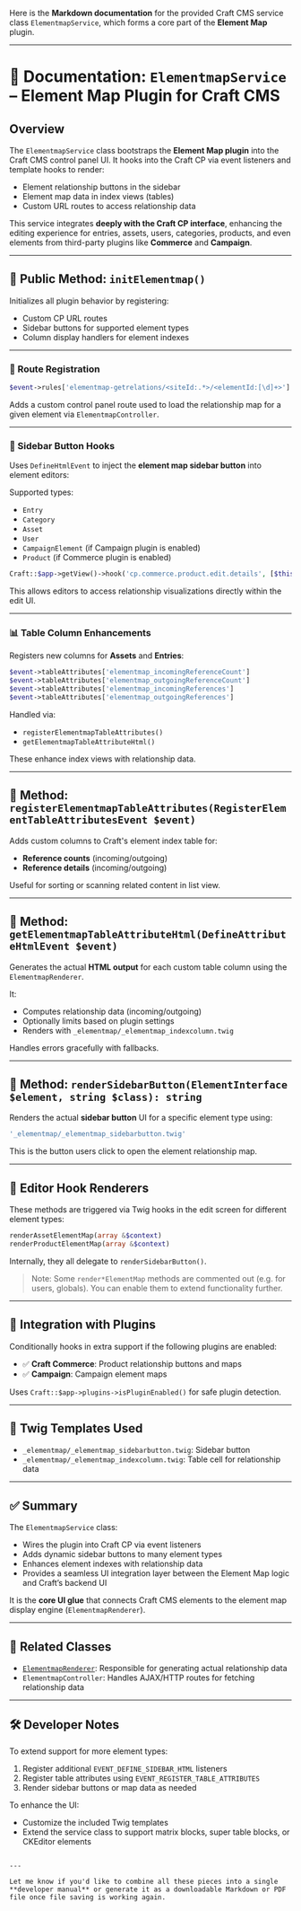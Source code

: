 Here is the **Markdown documentation** for the provided Craft CMS service class `ElementmapService`, which forms a core part of the **Element Map** plugin.

---


# 📘 Documentation: `ElementmapService` – Element Map Plugin for Craft CMS

## Overview

The `ElementmapService` class bootstraps the **Element Map plugin** into the Craft CMS control panel UI. It hooks into the Craft CP via event listeners and template hooks to render:

- Element relationship buttons in the sidebar
- Element map data in index views (tables)
- Custom URL routes to access relationship data

This service integrates **deeply with the Craft CP interface**, enhancing the editing experience for entries, assets, users, categories, products, and even elements from third-party plugins like **Commerce** and **Campaign**.

---

## 🚀 Public Method: `initElementmap()`

Initializes all plugin behavior by registering:
- Custom CP URL routes
- Sidebar buttons for supported element types
- Column display handlers for element indexes

---

### 📌 Route Registration

```php
$event->rules['elementmap-getrelations/<siteId:.*>/<elementId:[\d]+>'] = '_elementmap/elementmap/get-relations';
````

Adds a custom control panel route used to load the relationship map for a given element via `ElementmapController`.

---

### 🧩 Sidebar Button Hooks

Uses `DefineHtmlEvent` to inject the **element map sidebar button** into element editors:

Supported types:

* `Entry`
* `Category`
* `Asset`
* `User`
* `CampaignElement` (if Campaign plugin is enabled)
* `Product` (if Commerce plugin is enabled)

```php
Craft::$app->getView()->hook('cp.commerce.product.edit.details', [$this, 'renderProductElementMap']);
```

This allows editors to access relationship visualizations directly within the edit UI.

---

### 📊 Table Column Enhancements

Registers new columns for **Assets** and **Entries**:

```php
$event->tableAttributes['elementmap_incomingReferenceCount']
$event->tableAttributes['elementmap_outgoingReferenceCount']
$event->tableAttributes['elementmap_incomingReferences']
$event->tableAttributes['elementmap_outgoingReferences']
```

Handled via:

* `registerElementmapTableAttributes()`
* `getElementmapTableAttributeHtml()`

These enhance index views with relationship data.

---

## 🧠 Method: `registerElementmapTableAttributes(RegisterElementTableAttributesEvent $event)`

Adds custom columns to Craft's element index table for:

* **Reference counts** (incoming/outgoing)
* **Reference details** (incoming/outgoing)

Useful for sorting or scanning related content in list view.

---

## 🧠 Method: `getElementmapTableAttributeHtml(DefineAttributeHtmlEvent $event)`

Generates the actual **HTML output** for each custom table column using the `ElementmapRenderer`.

It:

* Computes relationship data (incoming/outgoing)
* Optionally limits based on plugin settings
* Renders with `_elementmap/_elementmap_indexcolumn.twig`

Handles errors gracefully with fallbacks.

---

## 🧠 Method: `renderSidebarButton(ElementInterface $element, string $class): string`

Renders the actual **sidebar button** UI for a specific element type using:

```php
'_elementmap/_elementmap_sidebarbutton.twig'
```

This is the button users click to open the element relationship map.

---

## 🎨 Editor Hook Renderers

These methods are triggered via Twig hooks in the edit screen for different element types:

```php
renderAssetElementMap(array &$context)
renderProductElementMap(array &$context)
```

Internally, they all delegate to `renderSidebarButton()`.

> Note: Some `render*ElementMap` methods are commented out (e.g. for users, globals). You can enable them to extend functionality further.

---

## 🔗 Integration with Plugins

Conditionally hooks in extra support if the following plugins are enabled:

* ✅ **Craft Commerce**: Product relationship buttons and maps
* ✅ **Campaign**: Campaign element maps

Uses `Craft::$app->plugins->isPluginEnabled()` for safe plugin detection.

---

## 🔧 Twig Templates Used

* `_elementmap/_elementmap_sidebarbutton.twig`: Sidebar button
* `_elementmap/_elementmap_indexcolumn.twig`: Table cell for relationship data

---

## ✅ Summary

The `ElementmapService` class:

* Wires the plugin into Craft CP via event listeners
* Adds dynamic sidebar buttons to many element types
* Enhances element indexes with relationship data
* Provides a seamless UI integration layer between the Element Map logic and Craft’s backend UI

It is the **core UI glue** that connects Craft CMS elements to the element map display engine (`ElementmapRenderer`).

---

## 🧩 Related Classes

* [`ElementmapRenderer`](./ElementmapRenderer_Documentation.md): Responsible for generating actual relationship data
* `ElementmapController`: Handles AJAX/HTTP routes for fetching relationship data

---

## 🛠️ Developer Notes

To extend support for more element types:

1. Register additional `EVENT_DEFINE_SIDEBAR_HTML` listeners
2. Register table attributes using `EVENT_REGISTER_TABLE_ATTRIBUTES`
3. Render sidebar buttons or map data as needed

To enhance the UI:

* Customize the included Twig templates
* Extend the service class to support matrix blocks, super table blocks, or CKEditor elements

```

---

Let me know if you'd like to combine all these pieces into a single **developer manual** or generate it as a downloadable Markdown or PDF file once file saving is working again.
```

